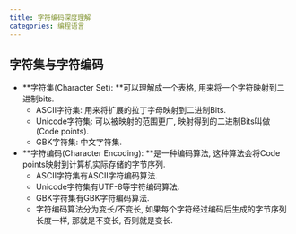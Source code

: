 ```yaml
---
title: 字符编码深度理解
categories: 编程语言
---
```




## 字符集与字符编码

* **字符集(Character Set):  **可以理解成一个表格, 用来将一个字符映射到二进制bits.
  * ASCII字符集: 用来将扩展的拉丁字母映射到二进制Bits.
  * Unicode字符集: 可以被映射的范围更广, 映射得到的二进制Bits叫做(Code points).
  * GBK字符集: 中文字符集.
* **字符编码(Character Encoding): **是一种编码算法, 这种算法会将Code points映射到计算机实际存储的字节序列.
  * ASCII字符集有ASCII字符编码算法.
  * Unicode字符集有UTF-8等字符编码算法.
  * GBK字符集有GBK字符编码算法.
  * 字符编码算法分为变长/不变长, 如果每个字符经过编码后生成的字节序列长度一样, 那就是不变长, 否则就是变长.

